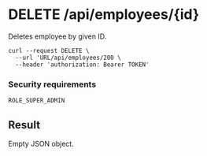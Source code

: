# DELETE /api/employees/{id}

Deletes employee by given ID.

```
curl --request DELETE \
  --url 'URL/api/employees/200 \
  --header 'authorization: Bearer TOKEN'
```

### Security requirements
`ROLE_SUPER_ADMIN`

## Result

Empty JSON object.
